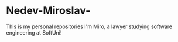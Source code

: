 # Nedev-Miroslav-
Тhis is my personal repositories
I'm Miro, a lawyer studying software engineering at SoftUni!
